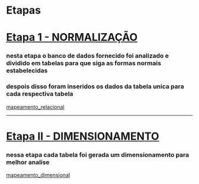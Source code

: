 
# Etapas


# [Etapa 1 - NORMALIZAÇÃO](/Sprint%202/Desafio/normalização/normalização.sql)
### nesta etapa o banco de dados fornecido foi analizado e dividido em tabelas para que siga as formas normais estabelecidas
### despois disso foram inseridos os dados da tabela unica para cada respectiva tabela

[mapeamento_relacional](/Sprint%202/Desafio/normalização/mapeamento%20relacional.jpeg)

---
# [Etapa II - DIMENSIONAMENTO](/Sprint%202/Desafio/dimensional/)
### nessa etapa cada tabela foi gerada um dimensionamento para melhor analise 

[mapeamento_dimensional](/Sprint%202/Desafio/dimensional/concessionaria.sqlite.png)

